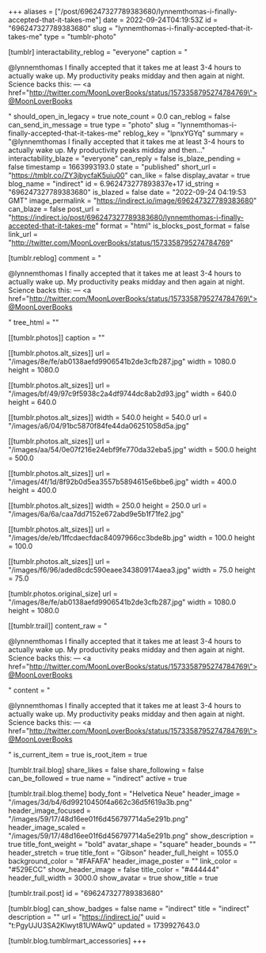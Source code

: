 +++
aliases = ["/post/696247327789383680/lynnemthomas-i-finally-accepted-that-it-takes-me"]
date = 2022-09-24T04:19:53Z
id = "696247327789383680"
slug = "lynnemthomas-i-finally-accepted-that-it-takes-me"
type = "tumblr-photo"

[tumblr]
interactability_reblog = "everyone"
caption = "<p>@lynnemthomas I finally accepted that it takes me at least 3-4 hours to actually wake up. My productivity peaks midday and then again at night. Science backs this: — <a href=\"http://twitter.com/MoonLoverBooks/status/1573358795274784769\">@MoonLoverBooks</a></p>"
should_open_in_legacy = true
note_count = 0.0
can_reblog = false
can_send_in_message = true
type = "photo"
slug = "lynnemthomas-i-finally-accepted-that-it-takes-me"
reblog_key = "lpnxYGYq"
summary = "@lynnemthomas I finally accepted that it takes me at least 3-4 hours to actually wake up. My productivity peaks midday and then..."
interactability_blaze = "everyone"
can_reply = false
is_blaze_pending = false
timestamp = 1663993193.0
state = "published"
short_url = "https://tmblr.co/ZY3jbycfaK5uiu00"
can_like = false
display_avatar = true
blog_name = "indirect"
id = 6.962473277893837e+17
id_string = "696247327789383680"
is_blazed = false
date = "2022-09-24 04:19:53 GMT"
image_permalink = "https://indirect.io/image/696247327789383680"
can_blaze = false
post_url = "https://indirect.io/post/696247327789383680/lynnemthomas-i-finally-accepted-that-it-takes-me"
format = "html"
is_blocks_post_format = false
link_url = "http://twitter.com/MoonLoverBooks/status/1573358795274784769"

[tumblr.reblog]
comment = "<p>@lynnemthomas I finally accepted that it takes me at least 3-4 hours to actually wake up. My productivity peaks midday and then again at night. Science backs this: — <a href=\"http://twitter.com/MoonLoverBooks/status/1573358795274784769\">@MoonLoverBooks</a></p>"
tree_html = ""

[[tumblr.photos]]
caption = ""

[[tumblr.photos.alt_sizes]]
url = "/images/8e/fe/ab0138aefd9906541b2de3cfb287.jpg"
width = 1080.0
height = 1080.0

[[tumblr.photos.alt_sizes]]
url = "/images/bf/49/97c9f5938c2a4df9744dc8ab2d93.jpg"
width = 640.0
height = 640.0

[[tumblr.photos.alt_sizes]]
width = 540.0
height = 540.0
url = "/images/a6/04/91bc5870f84fe44da06251058d5a.jpg"

[[tumblr.photos.alt_sizes]]
url = "/images/aa/54/0e07f216e24ebf9fe770da32eba5.jpg"
width = 500.0
height = 500.0

[[tumblr.photos.alt_sizes]]
url = "/images/4f/1d/8f92b0d5ea3557b5894615e6bbe6.jpg"
width = 400.0
height = 400.0

[[tumblr.photos.alt_sizes]]
width = 250.0
height = 250.0
url = "/images/6a/6a/caa7dd7152e672abd9e5b1f71fe2.jpg"

[[tumblr.photos.alt_sizes]]
url = "/images/de/eb/1ffcdaecfdac84097966cc3bde8b.jpg"
width = 100.0
height = 100.0

[[tumblr.photos.alt_sizes]]
url = "/images/f6/96/aded8cdc590eaee343809174aea3.jpg"
width = 75.0
height = 75.0

[tumblr.photos.original_size]
url = "/images/8e/fe/ab0138aefd9906541b2de3cfb287.jpg"
width = 1080.0
height = 1080.0

[[tumblr.trail]]
content_raw = "<p>@lynnemthomas I finally accepted that it takes me at least 3-4 hours to actually wake up. My productivity peaks midday and then again at night. Science backs this: — <a href=\"http://twitter.com/MoonLoverBooks/status/1573358795274784769\">@MoonLoverBooks</a></p>"
content = "<p>@lynnemthomas I finally accepted that it takes me at least 3-4 hours to actually wake up. My productivity peaks midday and then again at night. Science backs this: &mdash; <a href=\"http://twitter.com/MoonLoverBooks/status/1573358795274784769\">@MoonLoverBooks</a></p>"
is_current_item = true
is_root_item = true

[tumblr.trail.blog]
share_likes = false
share_following = false
can_be_followed = true
name = "indirect"
active = true

[tumblr.trail.blog.theme]
body_font = "Helvetica Neue"
header_image = "/images/3d/b4/6d99210450f4a662c36d5f619a3b.png"
header_image_focused = "/images/59/17/48d16ee01f6d456797714a5e291b.png"
header_image_scaled = "/images/59/17/48d16ee01f6d456797714a5e291b.png"
show_description = true
title_font_weight = "bold"
avatar_shape = "square"
header_bounds = ""
header_stretch = true
title_font = "Gibson"
header_full_height = 1055.0
background_color = "#FAFAFA"
header_image_poster = ""
link_color = "#529ECC"
show_header_image = false
title_color = "#444444"
header_full_width = 3000.0
show_avatar = true
show_title = true

[tumblr.trail.post]
id = "696247327789383680"

[tumblr.blog]
can_show_badges = false
name = "indirect"
title = "indirect"
description = ""
url = "https://indirect.io/"
uuid = "t:PgyUJU3SA2Klwyt81UWAwQ"
updated = 1739927643.0

[tumblr.blog.tumblrmart_accessories]
+++
